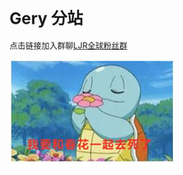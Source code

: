 # Gery 分站

点击链接加入群聊[LJR全球粉丝群](https://jq.qq.com/?_wv=1027&k=5C6CONJ)

![sbzgz](amWiki/images/zgz.jpg)